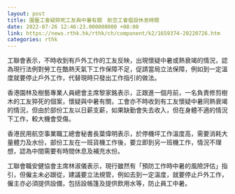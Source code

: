```yaml
---
layout: post
title: 園藝工會疑猝死工友與中暑有關　航空工會倡設休息時間
date: 2022-07-26 12:46:23.000000000 +08:00
link: https://news.rthk.hk/rthk/ch/component/k2/1659374-20220726.htm
categories: rthk
---
```


工聯會表示，不時收到有戶外工作的工友反映，出現懷疑中暑或熱衰竭的情況，認為現行法例對勞工在酷熱天氣下工作保障不足，促請當局立法保障，例如到一定溫度就要停止戶外工作，代替現時只發出工作指引的做法。

香港園林及樹藝專業人員總會主席黎家銘表示，正跟進一個月前，一名負責修剪樹木的工友猝死的個案，懷疑與中暑有關，工會亦不時收到有工友懷疑中暑同熱衰竭的情況，但由於部份工友以日薪支薪，如果缺勤會失去收入，但在身體不適的情況下工作，較大機會受傷。

香港民用航空事業職工總會秘書長葉偉明表示，於停機坪工作溫度高，需要消耗大量體力及水份，部份工友在一班貨機工作後，要立即到另一班機工作，情況不理想，認為中間需要有時間休息及補充水份。

工聯會職安健協會主席林淑儀表示，現行雖然有「預防工作時中暑的風險評估」指引，但僱主未必跟從，建議要立法規管，例如去到一定溫度，就要停止戶外工作，僱主亦必須提供設備，包括設帳篷及提供飲用水等，防止員工中暑。
